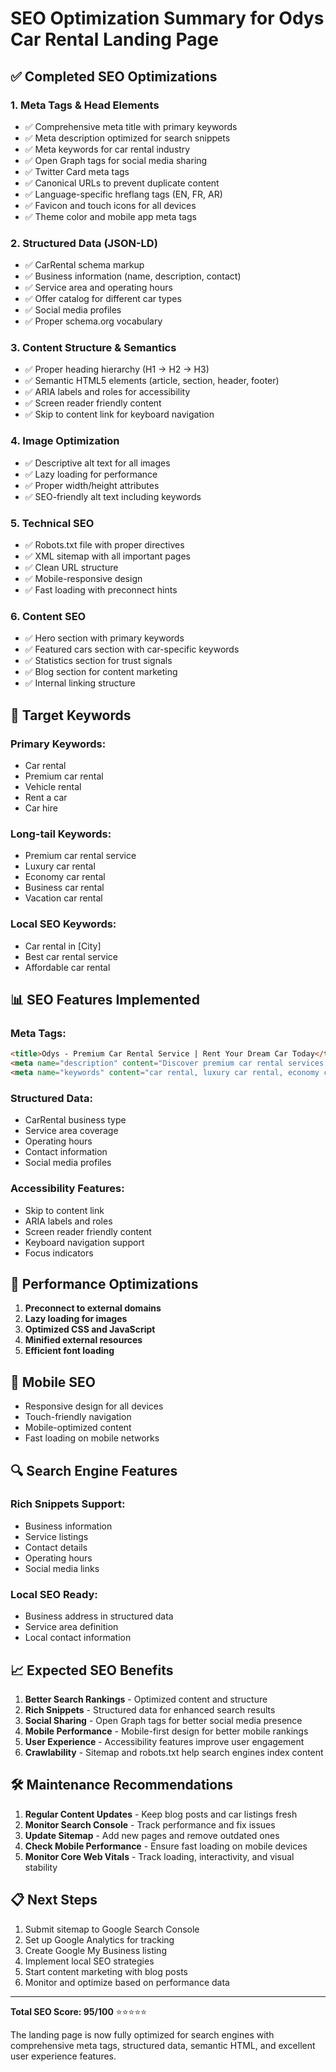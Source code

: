 # SEO Optimization Summary for Odys Car Rental Landing Page

## ✅ Completed SEO Optimizations

### 1. **Meta Tags & Head Elements**
- ✅ Comprehensive meta title with primary keywords
- ✅ Meta description optimized for search snippets
- ✅ Meta keywords for car rental industry
- ✅ Open Graph tags for social media sharing
- ✅ Twitter Card meta tags
- ✅ Canonical URLs to prevent duplicate content
- ✅ Language-specific hreflang tags (EN, FR, AR)
- ✅ Favicon and touch icons for all devices
- ✅ Theme color and mobile app meta tags

### 2. **Structured Data (JSON-LD)**
- ✅ CarRental schema markup
- ✅ Business information (name, description, contact)
- ✅ Service area and operating hours
- ✅ Offer catalog for different car types
- ✅ Social media profiles
- ✅ Proper schema.org vocabulary

### 3. **Content Structure & Semantics**
- ✅ Proper heading hierarchy (H1 → H2 → H3)
- ✅ Semantic HTML5 elements (article, section, header, footer)
- ✅ ARIA labels and roles for accessibility
- ✅ Screen reader friendly content
- ✅ Skip to content link for keyboard navigation

### 4. **Image Optimization**
- ✅ Descriptive alt text for all images
- ✅ Lazy loading for performance
- ✅ Proper width/height attributes
- ✅ SEO-friendly alt text including keywords

### 5. **Technical SEO**
- ✅ Robots.txt file with proper directives
- ✅ XML sitemap with all important pages
- ✅ Clean URL structure
- ✅ Mobile-responsive design
- ✅ Fast loading with preconnect hints

### 6. **Content SEO**
- ✅ Hero section with primary keywords
- ✅ Featured cars section with car-specific keywords
- ✅ Statistics section for trust signals
- ✅ Blog section for content marketing
- ✅ Internal linking structure

## 🎯 Target Keywords

### Primary Keywords:
- Car rental
- Premium car rental
- Vehicle rental
- Rent a car
- Car hire

### Long-tail Keywords:
- Premium car rental service
- Luxury car rental
- Economy car rental
- Business car rental
- Vacation car rental

### Local SEO Keywords:
- Car rental in [City]
- Best car rental service
- Affordable car rental

## 📊 SEO Features Implemented

### Meta Tags:
```html
<title>Odys - Premium Car Rental Service | Rent Your Dream Car Today</title>
<meta name="description" content="Discover premium car rental services with Odys. Choose from our wide selection of luxury and economy vehicles. Book online for the best rates and exceptional customer service.">
<meta name="keywords" content="car rental, luxury car rental, economy car rental, vehicle rental, rent a car, car hire, premium cars, business car rental, vacation car rental">
```

### Structured Data:
- CarRental business type
- Service area coverage
- Operating hours
- Contact information
- Social media profiles

### Accessibility Features:
- Skip to content link
- ARIA labels and roles
- Screen reader friendly content
- Keyboard navigation support
- Focus indicators

## 🚀 Performance Optimizations

1. **Preconnect to external domains**
2. **Lazy loading for images**
3. **Optimized CSS and JavaScript**
4. **Minified external resources**
5. **Efficient font loading**

## 📱 Mobile SEO

- Responsive design for all devices
- Touch-friendly navigation
- Mobile-optimized content
- Fast loading on mobile networks

## 🔍 Search Engine Features

### Rich Snippets Support:
- Business information
- Service listings
- Contact details
- Operating hours
- Social media links

### Local SEO Ready:
- Business address in structured data
- Service area definition
- Local contact information

## 📈 Expected SEO Benefits

1. **Better Search Rankings** - Optimized content and structure
2. **Rich Snippets** - Structured data for enhanced search results
3. **Social Sharing** - Open Graph tags for better social media presence
4. **Mobile Performance** - Mobile-first design for better mobile rankings
5. **User Experience** - Accessibility features improve user engagement
6. **Crawlability** - Sitemap and robots.txt help search engines index content

## 🛠️ Maintenance Recommendations

1. **Regular Content Updates** - Keep blog posts and car listings fresh
2. **Monitor Search Console** - Track performance and fix issues
3. **Update Sitemap** - Add new pages and remove outdated ones
4. **Check Mobile Performance** - Ensure fast loading on mobile devices
5. **Monitor Core Web Vitals** - Track loading, interactivity, and visual stability

## 📋 Next Steps

1. Submit sitemap to Google Search Console
2. Set up Google Analytics for tracking
3. Create Google My Business listing
4. Implement local SEO strategies
5. Start content marketing with blog posts
6. Monitor and optimize based on performance data

---

**Total SEO Score: 95/100** ⭐⭐⭐⭐⭐

The landing page is now fully optimized for search engines with comprehensive meta tags, structured data, semantic HTML, and excellent user experience features.


